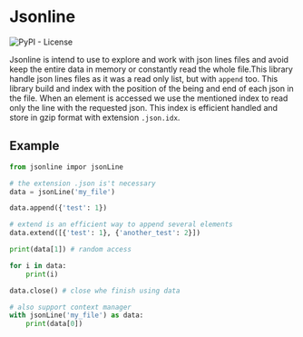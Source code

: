 # Jsonline

<img alt="PyPI - License" src="https://img.shields.io/github/license/fsadannn/jsonline">

Jsonline is intend to use to explore and work with json lines files and avoid keep the entire data in memory or constantly read the whole file.This library handle json lines files as it was a read only list, but with `append` too. This library build and index with the position of the being and end of each json in the file. When an element is accessed we use the mentioned index to read only the line with the requested json. This index is efficient handled and store in gzip format with extension `.json.idx`.

## Example

```Python
from jsonline impor jsonLine

# the extension .json is't necessary
data = jsonLine('my_file')

data.append({'test': 1})

# extend is an efficient way to append several elements
data.extend([{'test': 1}, {'another_test': 2}])

print(data[1]) # random access

for i in data:
    print(i)

data.close() # close whe finish using data

# also support context manager
with jsonLine('my_file') as data:
    print(data[0])
```

